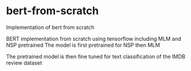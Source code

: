 # bert-from-scratch
Implementation of bert from scratch

BERT implementation from scratch using tensorflow including MLM and NSP pretrained
The model is first pretrained for NSP then MLM

The pretrained model is then fine tuned for text classification of the IMDB review dataset
